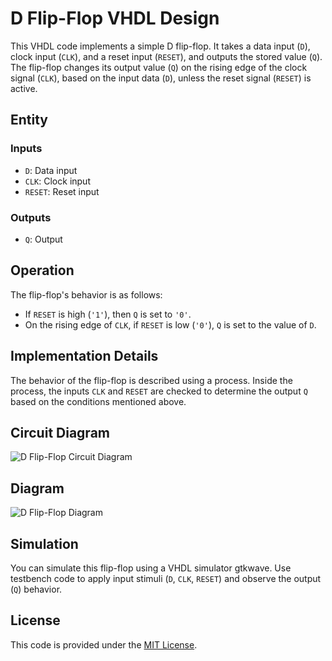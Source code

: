 # D Flip-Flop VHDL Design

This VHDL code implements a simple D flip-flop. It takes a data input (`D`), clock input (`CLK`), and a reset input (`RESET`), and outputs the stored value (`Q`). The flip-flop changes its output value (`Q`) on the rising edge of the clock signal (`CLK`), based on the input data (`D`), unless the reset signal (`RESET`) is active.

## Entity

### Inputs

- `D`: Data input
- `CLK`: Clock input
- `RESET`: Reset input

### Outputs

- `Q`: Output

## Operation

The flip-flop's behavior is as follows:

- If `RESET` is high (`'1'`), then `Q` is set to `'0'`.
- On the rising edge of `CLK`, if `RESET` is low (`'0'`), `Q` is set to the value of `D`.

## Implementation Details

The behavior of the flip-flop is described using a process. Inside the process, the inputs `CLK` and `RESET` are checked to determine the output `Q` based on the conditions mentioned above.

## Circuit Diagram

![D Flip-Flop Circuit Diagram](d_flip_flop_wave_waveform.png)

## Diagram
![D Flip-Flop  Diagram](d_flipflop.jpg)

## Simulation

You can simulate this flip-flop using a VHDL simulator  gtkwave. Use testbench code to apply input stimuli (`D`, `CLK`, `RESET`) and observe the output (`Q`) behavior.

## License

This code is provided under the [MIT License](LICENSE).
